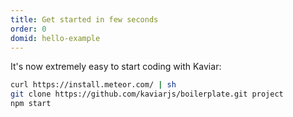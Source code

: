 ```yaml
---
title: Get started in few seconds
order: 0
domid: hello-example
---
```


It's now extremely easy to start coding with Kaviar:

```bash
curl https://install.meteor.com/ | sh
git clone https://github.com/kaviarjs/boilerplate.git project
npm start
```

